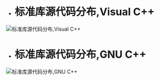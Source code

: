 - # 标准库源代码分布,Visual C++

![标准库源代码分布,Visual C++](https://github.com/havenow/my-C-plus-plus/blob/master/C%2B%2B%E6%96%B0%E6%A0%87%E5%87%86C%2B%2B11%2C14/images/%E6%A0%87%E5%87%86%E5%BA%93%E6%BA%90%E4%BB%A3%E7%A0%81%E5%88%86%E5%B8%83%2CVisual%20C%2B%2B.png)  

- # 标准库源代码分布,GNU C++

![标准库源代码分布,GNU C++](https://github.com/havenow/my-C-plus-plus/blob/master/C%2B%2B%E6%96%B0%E6%A0%87%E5%87%86C%2B%2B11%2C14/images/%E6%A0%87%E5%87%86%E5%BA%93%E6%BA%90%E4%BB%A3%E7%A0%81%E5%88%86%E5%B8%83%2CGNU%20C%2B%2B.png)  

